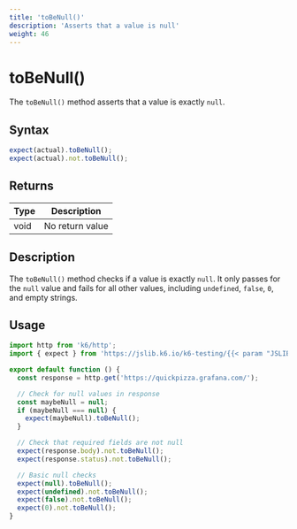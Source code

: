 ```yaml
---
title: 'toBeNull()'
description: 'Asserts that a value is null'
weight: 46
---
```


# toBeNull()

The `toBeNull()` method asserts that a value is exactly `null`.

## Syntax

<!-- eslint-skip -->
<!-- md-k6:skip -->

```javascript
expect(actual).toBeNull();
expect(actual).not.toBeNull();
```

## Returns

| Type | Description     |
| ---- | --------------- |
| void | No return value |

## Description

The `toBeNull()` method checks if a value is exactly `null`. It only passes for the `null` value and fails for all other values, including `undefined`, `false`, `0`, and empty strings.

## Usage

<!-- md-k6:skip -->

```javascript
import http from 'k6/http';
import { expect } from 'https://jslib.k6.io/k6-testing/{{< param "JSLIB_TESTING_VERSION" >}}/index.js';

export default function () {
  const response = http.get('https://quickpizza.grafana.com/');

  // Check for null values in response
  const maybeNull = null;
  if (maybeNull === null) {
    expect(maybeNull).toBeNull();
  }

  // Check that required fields are not null
  expect(response.body).not.toBeNull();
  expect(response.status).not.toBeNull();

  // Basic null checks
  expect(null).toBeNull();
  expect(undefined).not.toBeNull();
  expect(false).not.toBeNull();
  expect(0).not.toBeNull();
}
```

